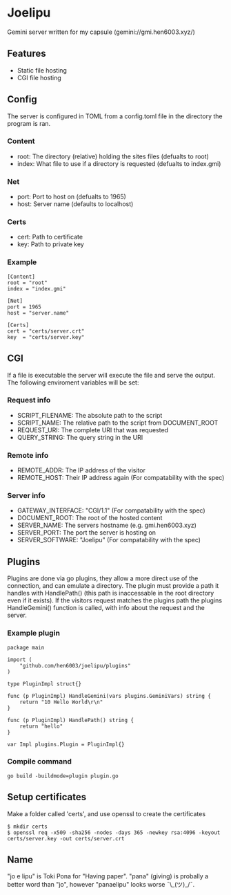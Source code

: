 # Joelipu
Gemini server written for my capsule (gemini://gmi.hen6003.xyz/)

## Features
* Static file hosting
* CGI file hosting

## Config
The server is configured in TOML from a config.toml file in the directory the program is ran.

### Content
* root: The directory (relative) holding the sites files (defualts to root)
* index: What file to use if a directory is requested (defualts to index.gmi)

### Net
* port: Port to host on (defualts to 1965)
* host: Server name (defaults to localhost)

### Certs
* cert: Path to certificate
* key: Path to private key

### Example
```Example config
[Content]
root = "root"
index = "index.gmi"

[Net]
port = 1965
host = "server.name"

[Certs]
cert = "certs/server.crt"
key  = "certs/server.key"
```

## CGI
If a file is executable the server will execute the file and serve the output. The following enviroment variables will be set:

### Request info
* SCRIPT_FILENAME: The absolute path to the script
* SCRIPT_NAME: The relative path to the script from DOCUMENT_ROOT
* REQUEST_URI: The complete URI that was requested
* QUERY_STRING: The query string in the URI

### Remote info
* REMOTE_ADDR: The IP address of the visitor
* REMOTE_HOST: Their IP address again (For compatability with the spec)

### Server info
* GATEWAY_INTERFACE: "CGI/1.1" (For compatability with the spec)
* DOCUMENT_ROOT: The root of the hosted content
* SERVER_NAME: The servers hostname (e.g. gmi.hen6003.xyz)
* SERVER_PORT: The port the server is hosting on
* SERVER_SOFTWARE: "Joelipu" (For compatability with the spec)

## Plugins
Plugins are done via go plugins, they allow a more direct use of the connection, and can emulate a directory. The plugin must provide a path it handles with HandlePath() (this path is inaccessable in the root directory even if it exists). If the visitors request matches the plugins path the plugins HandleGemini() function is called, with info about the request and the server.

### Example plugin
```Example plugin code
package main

import (
	"github.com/hen6003/joelipu/plugins"
)

type PluginImpl struct{}

func (p PluginImpl) HandleGemini(vars plugins.GeminiVars) string {
	return "10 Hello World\r\n"
}

func (p PluginImpl) HandlePath() string {
	return "hello"
}

var Impl plugins.Plugin = PluginImpl{}
```

### Compile command
```Plugin compile command
go build -buildmode=plugin plugin.go
```

## Setup certificates
Make a folder called 'certs', and use openssl to create the certificates
```Example command
$ mkdir certs
$ openssl req -x509 -sha256 -nodes -days 365 -newkey rsa:4096 -keyout certs/server.key -out certs/server.crt
```

## Name
"jo e lipu" is Toki Pona for "Having paper". "pana" (giving) is probally a better word than "jo", however "panaelipu" looks worse ¯\\\_(ツ)\_/¯.
